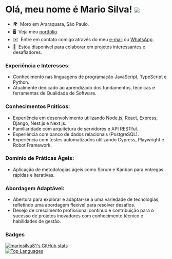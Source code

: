 # Olá, meu nome é Mario Silva! ![](https://user-images.githubusercontent.com/18350557/176309783-0785949b-9127-417c-8b55-ab5a4333674e.gif) 

- 🌍  Moro em Araraquara, São Paulo.
- 🖥️  Veja meu [portfólio](http://mariosilva.vercel.app).
- ✉️  Entre em contato comigo através do meu [e-mail](mailto:mariosilva.81@icloud.com) ou [WhatsApp](https://wa.me/5516997654818).
- 🤝  Estou disponível para colaborar em projetos interessantes e desafiadores.

### Experiência e Interesses:
- Conhecimento nas linguagens de programação JavaScript, TypeScript e Python.
- Atualmente dedicado ao aprendizado dos fundamentos, técnicas e ferramentas de Qualidade de Software.

### Conhecimentos Práticos:
- Experiência em desenvolvimento utilizando Node.js, React, Express, Django, Nest.js e Next.js.
- Familiaridade com arquitetura de servidores e API RESTful.
- Experiência com banco de dados relacionais (PostgreSQL).
- Experiência com testes automatizados utilizando Cypress, Playwright e Robot Framework.

### Domínio de Práticas Ágeis:
- Aplicação de metodologias ágeis como Scrum e Kanban para entregas rápidas e iterativas.

### Abordagem Adaptável:
- Abertura para explorar e adaptar-se a uma variedade de tecnologias, refletindo uma abordagem flexível para resolver desafios.
- Desejo de crescimento profissional contínuo e contribuição para o sucesso de projetos inovadores com conhecimento técnico e habilidades de gestão.

### Badges

<a href="http://www.github.com/mariosilva81"><img src="https://github-readme-stats.vercel.app/api?username=mariosilva81&show_icons=true&hide=&count_private=true&title_color=0891b2&text_color=ffffff&icon_color=0891b2&bg_color=1c1917&hide_border=true&show_icons=true" alt="mariosilva81's GitHub stats" /></a>
<br>
<a href="https://github.com/mariosilva81" align="left"><img src="https://github-readme-stats.vercel.app/api/top-langs/?username=mariosilva81&langs_count=10&title_color=0891b2&text_color=ffffff&icon_color=0891b2&bg_color=1c1917&hide_border=true&locale=en&custom_title=Top%20%Languages" alt="Top Languages" /></a>
